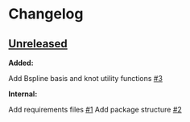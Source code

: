 # Changelog

<!-- ## [Unreleased](https://github.com/enthought/seismic-labeling/tree/HEAD) -->

<!-- [Full Changelog](https://github.com/enthought/seismic-labeling/compare/<LATESTVERSION>...HEAD) -->

<!-- ### Release notes: -->

<!-- **Added:** -->

<!-- **Changed:** -->

<!-- **Deprecated:** -->

<!-- **Removed:** -->

<!-- **Fixed:** -->

<!-- **Security:** -->

<!-- **Internal:** -->

## [Unreleased](https://github.com/enthought/seismic-labeling/tree/HEAD)

**Added:**

Add Bspline basis and knot utility functions [#3](https://github.com/stpotter16/specklesnake/pull/3)

**Internal:**

Add requirements files [#1](https://github.com/stpotter16/specklesnake/pull/1)
Add package structure [#2](https://github.com/stpotter16/specklesnake/pull/2)

